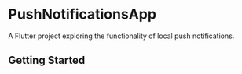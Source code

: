 # PushNotificationsApp

A Flutter project exploring the functionality of local push notifications.

## Getting Started


